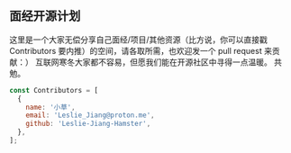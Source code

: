 ## 面经开源计划

这里是一个大家无偿分享自己面经/项目/其他资源（比方说，你可以直接戳 Contributors 要内推）的空间，请各取所需，也欢迎发一个 pull request 来贡献：）
互联网寒冬大家都不容易，但愿我们能在开源社区中寻得一点温暖。
共勉。

```js
const Contributors = [
  {
    name: '小草',
    email: 'Leslie_Jiang@proton.me',
    github: 'Leslie-Jiang-Hamster',
  },
];
```
